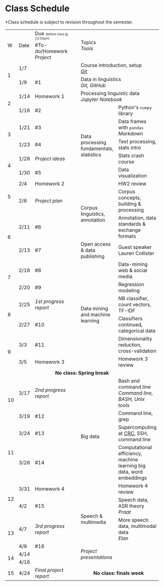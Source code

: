 # Class Schedule

*Class schedule is subject to revision throughout the semester.

<table class="grey" style="table-layout: fixed;">

<colgroup>
<col style="width: 32px;"/>
<col style="width: 45px;"/>
<col style="width: 200px;"/>
<col style="width: 100px;"/>
<col />
</colgroup>

<tbody>
<tr>
<td class="greyout" rowspan="2">W</td>
<td class="greyout" rowspan="2">Date</td>
<td class="greyout">Due <font size="1">(before class @ 12:30pm)</font></td>
<td class="greyout" rowspan="2" colspan="2">Topics <div class="right"><i>Tools</i></div></td>
</tr>

<tr>
<td class="greyout">#To-do/Homework <div class="right"><i>Project</i></div></td>
</tr>

<!-- <tr><td colspan="5" class="blank"></td></tr> -->

<tr>
<td rowspan="2">1</td>
<td>1/7</td>
<td></td>
<td colspan="2"> Course introduction, setup
<div class="right"><i><a href="resources#git">Git</a></i></div>
</td>
</tr>

<tr>
<td>1/9</td>
<td>#1</td>
<td colspan="2"> Data in linguistics
<div class="right"><i>Git, GitHub</i></div>
</td>
</tr>

<tr>
<td rowspan="2">2</td>
<td>1/14</td>
<td>Homework 1</td>
<td colspan="2">Processing linguistic data
<div class="right"><i>Jupyter Notebook</i></div>
</td>
</tr>

<tr>
<td>1/16</td>
<td>#2</td>
<td rowspan="6">Data processing fundamentals, statistics</td>
<td>Python's <tt>numpy</tt> library</td>
</tr>

<tr>
<td rowspan="2">3</td>
<td>1/21</td>
<td>#3</td>
<!-- -->
<td>Data frames with <tt>pandas</tt>
<div class="right"><i>Markdown</i></div>
</td>
</tr>

<tr>
<td>1/23</td>
<td>#4</td>
<!-- -->
<td>Text processing, stats intro
</td>
</tr>

<tr>
<td rowspan="2">4</td>
<td>1/28</td>
<td><div class="right"><i>Project ideas</i></div></td>
<!-- -->
<td>Stats crash course</td>
</tr>

<tr>
<td>1/30</td>
<td>#5</td>
<!-- -->
<td>Data visualization
</td>
</tr>

<tr>
<td rowspan="2">5</td>
<td>2/4</td>
<td>Homework 2</td>
<!-- -->
<td>HW2 review</td>
</tr>

<tr>
<td>2/6</td>
<td><div class="right"><i>Project plan</i></div></td>
<td rowspan="2">Corpus linguistics, annotation</td>
<td>Corpus concepts, building &amp; processing</td>
</tr>

<tr>
<td rowspan="2">6</td>
<td>2/11</td>
<td>#6</td>
<!-- -->
<td>Annotation, data standards &amp; exchange formats</td>
</tr>

<tr>
<td>2/13</td>
<td>#7</td>
<td>Open access &amp; data publishing</td>
<td>Guest speaker Lauren Collister</td>
</tr>

<tr>
<td rowspan="2">7</td>
<td>2/18</td>
<td>#8</td>
<td rowspan="6">Data mining and machine learning</td>
<td>Data-mining web &amp; social media</td>
</tr>


<tr>
<td>2/20</td>
<td>#9</td>
<!-- -->
<td>Regression modeling
</tr>


<tr>
<td rowspan="2">8</td>
<td>2/25</td>
<td><div class="right"><i>1st progress report</i></div></td>
<!-- -->
<td>NB classifier, count vectors, TF-IDF</td>
</tr>

<tr>
<td>2/27</td>
<td>#10</td>
<!-- -->
<td>Classifiers continued, categorical data</td>
</tr>

<tr>
<td rowspan="2">9</td>
<td>3/3</td>
<td>#11</td>
<!-- -->
<td>Dimensionality reduction, cross-validation</td>
</tr>

<tr>
<td>3/5</td>
<td>Homework 3</td>
<!-- -->
<td>Homework 3 review</td>
</tr>

<tr>
<td colspan="5" class="greyout" align="center"><b>No class: Spring break</b></td>
</tr>

<tr>
<td rowspan="2">10</td>
<td>3/17</td>
<td><div class="right"><i>2nd progress report</i></div></td>
<td rowspan="5">Big data</td>
<td>Bash and command line <div class="right"><i>Command line, BASH, Unix tools</i></div></td>
 </tr>

<tr>
<td>3/19</td>
<td>#12</td>
<!-- -->
<td>Command line, grep</td>
</tr>

<tr>
<td rowspan="2">11</td>
<td>3/24</td>
<td>#13</td>
<!-- -->
<td>Supercomputing at <a href="https://crc.pitt.edu/">CRC</a>, SSH, command line</td>
</tr>

<tr>
<td>3/26</td>
<td>#14</td>
<!-- -->
<td>Computational efficiency, machine learning big data, word embeddings</td>
</tr>

<tr>
<td rowspan="2">12</td>
<td>3/31</td>
<td>Homework 4</td>
<!-- -->
<td>Homework 4 review</td>
</tr>

<tr>
<td>4/2</td>
<td>#15</td>
<td rowspan="2">Speech &amp; multimedia</td><td>Speech data, ASR theory <div class="right"><i>Praat</i></div></td>
</tr>

<tr>
<td rowspan="2">13</td>
<td>4/7</td>
<td><div class="right"><i>3rd progress report</i></div></td>
<td>More speech data, multimodal data
<div class="right"><i>Elan</i></div></td>
</tr>

<tr>
<td>4/9</td>
<td>#16</td>
<td rowspan="3"><i>Project presentations</i></td>
<td></td>
</tr>

<tr>
<td rowspan="2">14</td>
<td>4/14</td>
<td></td>
<!-- -->
<td></td>
</tr>

<tr>
<td>4/16</td>
<td></td>
<!-- -->
<td></td>
</tr>


<tr>
<td>15</td>
<td>4/24</td>
<td><div class="right"><i>Final project report</i></div></td>
<td class="greyout" align="center" colspan="2"><b>No class: finals week</b></td>
</tr>

</tbody>
</table>
